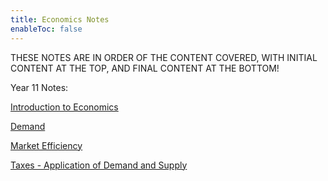 ```yaml
---
title: Economics Notes
enableToc: false
---
```


THESE NOTES ARE IN ORDER OF THE CONTENT COVERED, WITH INITIAL CONTENT AT THE TOP, AND FINAL CONTENT AT THE BOTTOM!

Year 11 Notes:

[Introduction to Economics](Economics/Introduction2Economics.md)

[Demand](Economics/Demand.md)

[Market Efficiency](Economics/MarketEfficiency.md)

[Taxes - Application of Demand and Supply](Economics/Tax.md)
